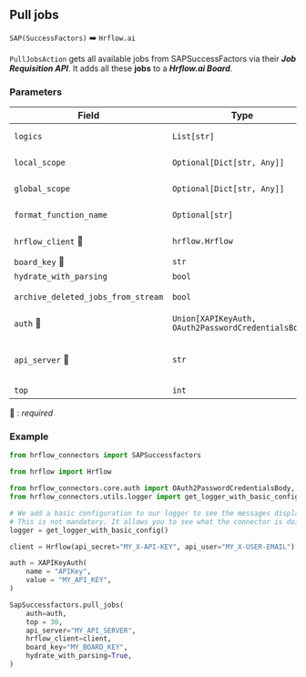 ## Pull jobs

`SAP(SuccessFactors)` :arrow_right: `Hrflow.ai`

`PullJobsAction` gets all available jobs from SAPSuccessFactors via their ***Job Requisition API***. It adds all these **jobs** to a ***Hrflow.ai Board***.

### Parameters

| Field | Type | Description |
| ----- | ---- | ----------- |
| `logics`  | `List[str]` | Function names to apply as filter before pushing the data. Default value : `[]`        |
| `local_scope`  | `Optional[Dict[str, Any]]` | A dictionary containing the current scope's local variables. Default value : `None`        |
| `global_scope`  | `Optional[Dict[str, Any]]` | A dictionary containing the current scope's global variables. Default value : `None`       |
| `format_function_name`  | `Optional[str]` | Function name to format job before pushing. Default value : `None`        |
| `hrflow_client` :red_circle: | `hrflow.Hrflow` | Hrflow client instance used to communicate with the Hrflow.ai API        |
| `board_key` :red_circle: | `str` | Board key where the jobs to be added will be stored        |
| `hydrate_with_parsing`  | `bool` | Enrich the job with parsing. Default value : `False`        |
| `archive_deleted_jobs_from_stream`  | `bool` | Archive Board jobs when they are no longer in the incoming job stream. Default value : `True`        |
| `auth` :red_circle: | `Union[XAPIKeyAuth, OAuth2PasswordCredentialsBody]` | Auth instance to identify and communicate with the platform        |
| `api_server` :red_circle: | `str` | api_server: the `api_server` in `https://{api-server}/odata/v2`. For example api_server=`apisalesdemo8.successfactors.com` in `https://apisalesdemo8.successfactors.com/odata/v2`        |
| `top`  | `int` | show only the first n items, value by default = `20`

:red_circle: : *required* 

### Example

```python
from hrflow_connectors import SAPSuccessfactors

from hrflow import Hrflow

from hrflow_connectors.core.auth import OAuth2PasswordCredentialsBody, XAPIKeyAuth
from hrflow_connectors.utils.logger import get_logger_with_basic_config

# We add a basic configuration to our logger to see the messages displayed in the standard output
# This is not mandatory. It allows you to see what the connector is doing.
logger = get_logger_with_basic_config()

client = Hrflow(api_secret="MY_X-API-KEY", api_user="MY_X-USER-EMAIL")

auth = XAPIKeyAuth(
    name = "APIKey",
    value = "MY_API_KEY",
)

SapSuccessfactors.pull_jobs(
    auth=auth,
    top = 30,
    api_server="MY_API_SERVER",
    hrflow_client=client,
    board_key="MY_BOARD_KEY",
    hydrate_with_parsing=True,
)
```